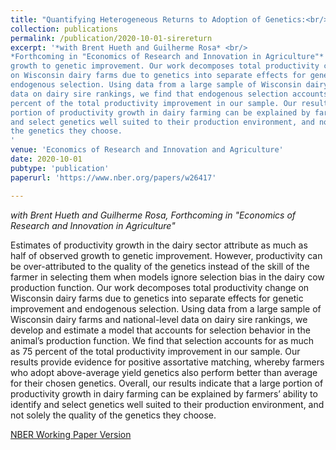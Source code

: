 ```yaml
---
title: "Quantifying Heterogeneous Returns to Adoption of Genetics:<br/> The Case of the Dairy Industry"
collection: publications
permalink: /publication/2020-10-01-sirereturn
excerpt: '*with Brent Hueth and Guilherme Rosa* <br/> 
*Forthcoming in "Economics of Research and Innovation in Agriculture"* <br/> Estimates of productivity growth in the dairy sector attribute as much as half of observed
growth to genetic improvement. Our work decomposes total productivity change
on Wisconsin dairy farms due to genetics into separate effects for genetic improvement and
endogenous selection. Using data from a large sample of Wisconsin dairy farms and national-level
data on dairy sire rankings, we find that endogenous selection accounts for as much as 75
percent of the total productivity improvement in our sample. Our results indicate that a large
portion of productivity growth in dairy farming can be explained by farmers’ ability to identify
and select genetics well suited to their production environment, and not solely the quality of
the genetics they choose.
'
venue: 'Economics of Research and Innovation and Agriculture'
date: 2020-10-01
pubtype: 'publication'
paperurl: 'https://www.nber.org/papers/w26417'

---
```


*with Brent Hueth and Guilherme Rosa, Forthcoming in "Economics of Research and Innovation in Agriculture"*


Estimates of productivity growth in the dairy sector attribute as much as half of observed
growth to genetic improvement. However, productivity can be over-attributed to the quality of
the genetics instead of the skill of the farmer in selecting them when models ignore selection
bias in the dairy cow production function. Our work decomposes total productivity change
on Wisconsin dairy farms due to genetics into separate effects for genetic improvement and endogenous selection. Using data from a large sample of Wisconsin dairy farms and national-level
data on dairy sire rankings, we develop and estimate a model that accounts for selection
behavior in the animal’s production function. We find that selection accounts for as much as 75
percent of the total productivity improvement in our sample. Our results provide evidence for
positive assortative matching, whereby farmers who adopt above-average yield genetics also
perform better than average for their chosen genetics. Overall, our results indicate that a large
portion of productivity growth in dairy farming can be explained by farmers’ ability to identify
and select genetics well suited to their production environment, and not solely the quality of
the genetics they choose.

[NBER Working Paper Version](https://www.nber.org/papers/w26417)